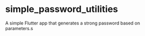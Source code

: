 # simple_password_utilities

A simple Flutter app that generates a strong password based on parameters.s